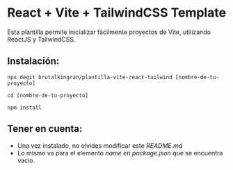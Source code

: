 # React + Vite + TailwindCSS Template

Esta plantilla permite inicializar fácilmente proyectos de Vite, utilizando ReactJS y TailwindCSS.

## Instalación:

`npx degit brutalkingran/plantilla-vite-react-tailwind [nombre-de-tu-proyecto]`

`cd [nombre-de-tu-proyecto]`

`npm install`

## Tener en cuenta:

- Una vez instalado, no olvides modificar este _README.md_
- Lo mismo va para el elemento _name_ en _package.json_ que se encuentra vacío.
